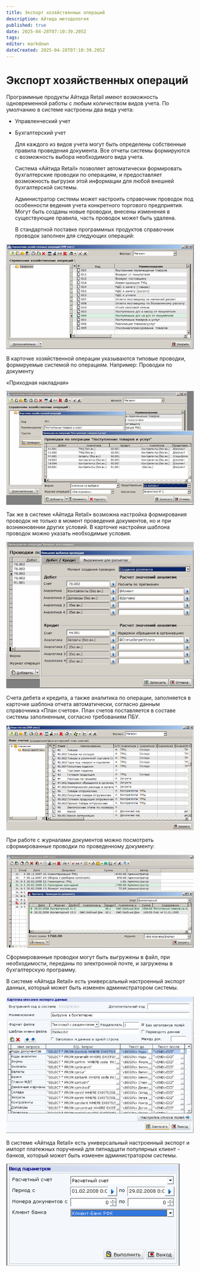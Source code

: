 ```yaml
---
title: Экспорт хозяйственных операций
description: Айтида методология
published: true
date: 2025-04-28T07:10:39.205Z
tags: 
editor: markdown
dateCreated: 2025-04-28T07:10:39.205Z
---
```


# Экспорт хозяйственных операций

Программные продукты Айтида Retail имеют возможность одновременной работы с любым количеством видов учета. По умолчанию в системе настроены два вида учета:

-   Управленческий учет
-   Бухгалтерский учет

    Для каждого из видов учета могут быть определены собственные правила проведения документа. Все отчеты системы формируются с возможность выбора необходимого вида учета.

    Система «Айтида Retail» позволяет автоматически формировать бухгалтерские проводки по операциям, и предоставляет возможность выгрузки этой информации для любой внешней бухгалтерской системы.

    Администратор системы может настроить справочник проводок под особенности ведения учета конкретного торгового предприятия. Могут быть созданы новые проводки, внесены изменения в существующие правила, часть проводок может быть удалена.

    В стандартной поставке программных продуктов справочник проводок заполнен для следующих операций:

![Изображение выглядит как стол Автоматически созданное описание](/images/metodology/export/7f33cae45b3408f13c8a505dc6f6e6b9.png)

В карточке хозяйственной операции указываются типовые проводки, формируемые системой по операциям. Например: Проводки по документу

«Приходная накладная»

![Изображение выглядит как текст Автоматически созданное описание](/images/metodology/export/935bd2458dc64e7aac6f9466fb4c9dd9.jpeg)

Так же в системе «Айтида Retail» возможна настройка формирования проводок не только в момент проведения документов, но и при возникновении других условий. В карточке настройки шаблона проводок можно указать необходимые условия.

![](/images/metodology/export/bf964879384d298ec3a425424eb6c1bc.jpeg)

Счета дебета и кредита, а также аналитика по операции, заполняется в карточке шаблона отчета автоматически, согласно данным справочника «План счетов». План счетов поставляется в составе системы заполненным, согласно требованиям ПБУ.

![Изображение выглядит как текст Автоматически созданное описание](/images/metodology/export/5177c45de433e7a2031f1cb244a7af0c.png)

При работе с журналами документов можно посмотреть сформированные проводки по проведенному документу:

![Изображение выглядит как текст Автоматически созданное описание](/images/metodology/export/7e8aef7705de7a19fcd419c776b5436a.jpeg)

Сформированные проводки могут быть выгружены в файл, при необходимости, переданы по электронной почте, и загружены в бухгалтерскую программу.

В системе «Айтида Retail» есть универсальный настроенный экспорт данных, который может быть изменен администратором системы.

![Изображение выглядит как текст Автоматически созданное описание](/images/metodology/export/dc6d46389e2dd4e08366626aa9d3a589.png)

В системе «Айтида Retail» есть универсальный настроенный экспорт и импорт платежных поручений для пятнадцати популярных клиент - банков, который может быть изменен администратором системы.

![Изображение выглядит как текст Автоматически созданное описание](/images/metodology/export/12b08f1dd86399d28dba8667ec1674f2.png)
